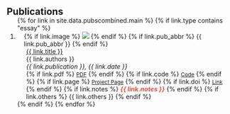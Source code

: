 <h2 id="publications" style="margin: 2px 0px -15px;">Publications</h2>

<div class="publications">
<ol class="bibliography">
{% for link in site.data.pubscombined.main %}
{% if link.type contains "essay" %}
<li>
<div class="pub-row">
  <div class="col-sm-3 abbr" style="position: relative;padding-right: 15px;padding-left: 15px;">
    {% if link.image %} 
    <img src="{{ link.image }}" class="teaser img-fluid z-depth-1" style="width=100;height=40%">
    {% endif %}
    {% if link.pub_abbr %} 
    <abbr class="badge">{{ link.pub_abbr }}</abbr>
    {% endif %}
  </div>
  	<div class="col-sm-9" style="position: relative;padding-right: 15px;padding-left: 20px;">
      <div class="title"><a href="{{ link.doi }}">{{ link.title }}</a></div>
      <div class="author">{{ link.authors }}</div>
      <div class="periodical"><em>{{ link.publication }}, {{ link.date }}</em>
      </div>
    <div class="links">
      {% if link.pdf %} 
      <a href="{{ link.pdf }}" class="btn btn-sm z-depth-0" role="button" target="_blank" style="font-size:12px;">PDF</a>
      {% endif %}
      {% if link.code %} 
      <a href="{{ link.code }}" class="btn btn-sm z-depth-0" role="button" target="_blank" style="font-size:12px;">Code</a>
      {% endif %}
      {% if link.page %} 
      <a href="{{ link.page }}" class="btn btn-sm z-depth-0" role="button" target="_blank" style="font-size:12px;">Project Page</a>
      {% endif %}
      {% if link.doi %} 
      <a href="{{ link.doi }}" class="btn btn-sm z-depth-0" role="button" target="_blank" style="font-size:12px;">Link</a>
      {% endif %}
      {% if link.notes %} 
      <strong> <i style="color:#e74d3c">{{ link.notes }}</i></strong>
      {% endif %}
      {% if link.others %} 
      {{ link.others }}
      {% endif %}</div></div></div>
</li>
{% endif %}
{% endfor %}
</ol></div>